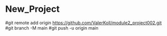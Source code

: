 # New_Project

#git remote add origin https://github.com/ValerKoll/module2_project002.git
#git branch -M main
#git push -u origin main
